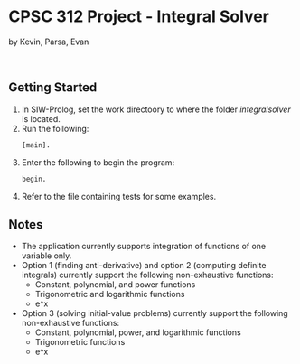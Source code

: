 # CPSC 312 Project - Integral Solver
by Kevin, Parsa, Evan

<br>

<!-- GETTING STARTED -->
## Getting Started


1. In SIW-Prolog, set the work directoory to where the folder _integralsolver_ is located.
2. Run the following:
   ```sh
   [main].
   ```
3. Enter the following to begin the program:
   ```sh
   begin.
   ```
4. Refer to the file containing tests for some examples.

<!-- NOTES -->
## Notes
* The application currently supports integration of functions of one variable only.
* Option 1 (finding anti-derivative) and option 2 (computing definite integrals) currently support the following non-exhaustive functions:
  * Constant, polynomial, and power functions
  * Trigonometric and logarithmic functions
  * e^x
* Option 3 (solving initial-value problems) currently support the following non-exhaustive functions:
  * Constant, polynomial, power, and logarithmic functions
  * Trigonometric functions
  * e^x
   
